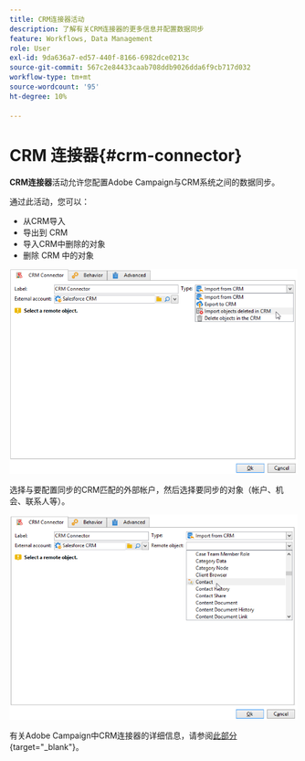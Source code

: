 ```yaml
---
title: CRM连接器活动
description: 了解有关CRM连接器的更多信息并配置数据同步
feature: Workflows, Data Management
role: User
exl-id: 9da636a7-ed57-440f-8166-6982dce0213c
source-git-commit: 567c2e84433caab708ddb9026dda6f9cb717d032
workflow-type: tm+mt
source-wordcount: '95'
ht-degree: 10%

---
```


# CRM 连接器{#crm-connector}

**CRM连接器**&#x200B;活动允许您配置Adobe Campaign与CRM系统之间的数据同步。

通过此活动，您可以：

* 从CRM导入
* 导出到 CRM
* 导入CRM中删除的对象
* 删除 CRM 中的对象

![](assets/crm_task_select_op.png)

选择与要配置同步的CRM匹配的外部帐户，然后选择要同步的对象（帐户、机会、联系人等）。

![](assets/crm_task_select_obj.png)

有关Adobe Campaign中CRM连接器的详细信息，请参阅[此部分](https://experienceleague.adobe.com/docs/campaign/campaign-v8/connect/ac-crm/crm.html?lang=zh-Hans){target="_blank"}。
